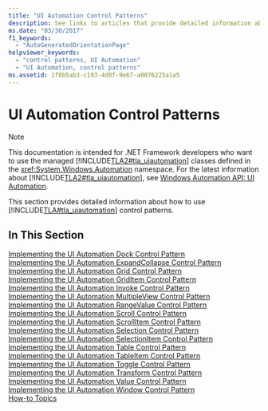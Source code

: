 ```yaml
---
title: "UI Automation Control Patterns"
description: See links to articles that provide detailed information about how to implement various control patterns in Microsoft UI Automation.
ms.date: "03/30/2017"
f1_keywords: 
  - "AutoGeneratedOrientationPage"
helpviewer_keywords: 
  - "control patterns, UI Automation"
  - "UI Automation, control patterns"
ms.assetid: 1f8b5ab3-c193-4d0f-9e67-a0076225a1a5
---
```

# UI Automation Control Patterns

> [!NOTE]
> This documentation is intended for .NET Framework developers who want to use the managed [!INCLUDE[TLA2#tla_uiautomation](../../../includes/tla2sharptla-uiautomation-md.md)] classes defined in the <xref:System.Windows.Automation> namespace. For the latest information about [!INCLUDE[TLA2#tla_uiautomation](../../../includes/tla2sharptla-uiautomation-md.md)], see [Windows Automation API: UI Automation](/windows/win32/winauto/entry-uiauto-win32).  
  
 This section provides detailed information about how to use [!INCLUDE[TLA#tla_uiautomation](../../../includes/tlasharptla-uiautomation-md.md)] control patterns.  
  
## In This Section  

 [Implementing the UI Automation Dock Control Pattern](implementing-the-ui-automation-dock-control-pattern.md)  
 [Implementing the UI Automation ExpandCollapse Control Pattern](implementing-the-ui-automation-expandcollapse-control-pattern.md)  
 [Implementing the UI Automation Grid Control Pattern](implementing-the-ui-automation-grid-control-pattern.md)  
 [Implementing the UI Automation GridItem Control Pattern](implementing-the-ui-automation-griditem-control-pattern.md)  
 [Implementing the UI Automation Invoke Control Pattern](implementing-the-ui-automation-invoke-control-pattern.md)  
 [Implementing the UI Automation MultipleView Control Pattern](implementing-the-ui-automation-multipleview-control-pattern.md)  
 [Implementing the UI Automation RangeValue Control Pattern](implementing-the-ui-automation-rangevalue-control-pattern.md)  
 [Implementing the UI Automation Scroll Control Pattern](implementing-the-ui-automation-scroll-control-pattern.md)  
 [Implementing the UI Automation ScrollItem Control Pattern](implementing-the-ui-automation-scrollitem-control-pattern.md)  
 [Implementing the UI Automation Selection Control Pattern](implementing-the-ui-automation-selection-control-pattern.md)  
 [Implementing the UI Automation SelectionItem Control Pattern](implementing-the-ui-automation-selectionitem-control-pattern.md)  
 [Implementing the UI Automation Table Control Pattern](implementing-the-ui-automation-table-control-pattern.md)  
 [Implementing the UI Automation TableItem Control Pattern](implementing-the-ui-automation-tableitem-control-pattern.md)  
 [Implementing the UI Automation Toggle Control Pattern](implementing-the-ui-automation-toggle-control-pattern.md)  
 [Implementing the UI Automation Transform Control Pattern](implementing-the-ui-automation-transform-control-pattern.md)  
 [Implementing the UI Automation Value Control Pattern](implementing-the-ui-automation-value-control-pattern.md)  
 [Implementing the UI Automation Window Control Pattern](implementing-the-ui-automation-window-control-pattern.md)  
 [How-to Topics](ui-automation-control-patterns-how-to-topics.md)
